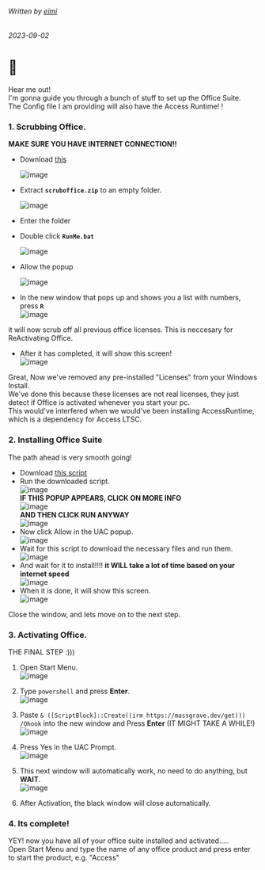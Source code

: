 <!-- WE DID IT GUYS!!!!
SOMEHOW WE MANAGED TO SNUCK IN A GITHUB DISCUSSIONS BASED COMMENT SECTION
NOICEEEE -->  

###### Written by [eimi](https://instagram.com/miqumi_san)
###### 2023-09-02

# 👋
Hear me out!  
I'm gonna guide you through a bunch of stuff to set up the Office Suite.  
The Config file I am providing will also have the Access Runtime! !  

### 1. Scrubbing Office.
   **MAKE SURE YOU HAVE INTERNET CONNECTION!!**  
- Download [this](https://cdn.discordapp.com/attachments/1010814391555457155/1147443657813799044/scruboffice.zip)

  ![image](https://github.com/daveimi/daveimi.github.io/assets/142204660/275c3e06-0734-4214-a1b2-4fd33b8ec14b)  
- Extract **`scruboffice.zip`** to an empty folder.  

  ![image](https://github.com/daveimi/daveimi.github.io/assets/142204660/3c03e7e9-4bf8-474f-bb5b-fe5e59947fdd)  

- Enter the folder
- Double click **`RunMe.bat`**

  ![image](https://github.com/daveimi/daveimi.github.io/assets/142204660/365a8922-5989-4baf-a51a-53fc26753743)  

- Allow the popup  

  ![image](https://github.com/daveimi/daveimi.github.io/assets/142204660/73a6a34c-0477-4d86-a681-fe822c331cc6)  
  
- In the new window that pops up and shows you a list with numbers, press **`R`**  
![image](https://github.com/daveimi/daveimi.github.io/assets/80510430/b6dbe87a-34fd-4183-ac1e-7521a89ab8e4)  

it will now scrub off all previous office licenses. This is neccesary for ReActivating Office.  
  
- After it has completed, it will show this screen!  
![image](https://github.com/daveimi/daveimi.github.io/assets/80510430/437be2c4-bd06-4f5a-bf68-8a484bad7963)  

Great, Now we've removed any pre-installed "Licenses" from your Windows Install.  
We've done this because these licenses are not real licenses, they just detect if Office is activated whenever you start your pc.  
This would've interfered when we would've been installing AccessRuntime, which is a dependency for Access LTSC.  
  
### 2. Installing Office Suite

The path ahead is very smooth going!  

- Download [this script](https://cdn.discordapp.com/attachments/1010814391555457155/1148533370368827392/runSetup.bat)  
- Run the downloaded script.  
  ![image](https://github.com/daveimi/daveimi.github.io/assets/80510430/89a3ca1f-9cd7-4c48-af11-73b593b94eac)  
**IF THIS POPUP APPEARS, CLICK ON MORE INFO**  
  ![image](https://github.com/daveimi/daveimi.github.io/assets/80510430/f3ab2c86-8d12-4426-b96a-be2d0db0aa7c)  
**AND THEN CLICK RUN ANYWAY**  
  ![image](https://github.com/daveimi/daveimi.github.io/assets/80510430/ea02fbe4-dfb1-43ab-8ca3-2f00c56cbe39)  
- Now click Allow in the UAC popup.  
  ![image](https://github.com/daveimi/daveimi.github.io/assets/80510430/9856450a-0170-4903-9dda-92f8aa945a48)  
- Wait for this script to download the necessary files and run them.  
  ![image](https://github.com/daveimi/daveimi.github.io/assets/80510430/2b25e4a5-1cd8-4666-a878-a8b1bdace0e9)  
- And wait for it to install!!!!
  **it WILL take a lot of time based on your internet speed**  
  ![image](https://github.com/daveimi/daveimi.github.io/assets/80510430/138e823d-c682-4151-a599-2672a08c73cc)  
- When it is done, it will show this screen.  
  ![image](https://github.com/daveimi/daveimi.github.io/assets/80510430/92d6c07b-7b3f-4b3c-810b-7782cda4489c)
  
Close the window, and lets move on to the next step.  

### 3. Activating Office.  
THE FINAL STEP :\)\)\)  

1. Open Start Menu.  
   ![image](https://github.com/daveimi/daveimi.github.io/assets/80510430/e2b65d30-ef9c-4c23-b09d-b88ce8b6c34e)    
2. Type `powershell` and press **Enter**.  
   ![image](https://github.com/daveimi/daveimi.github.io/assets/80510430/0064d542-cb0f-4a9e-9493-54dc99cb8404)  
3. Paste `& ([ScriptBlock]::Create((irm https://massgrave.dev/get))) /Ohook` into the new window and Press **Enter** (IT MIGHT TAKE A WHILE!)  
   ![image](https://github.com/daveimi/daveimi.github.io/assets/80510430/db0f56ac-6ff4-4b5d-b808-9117fbc0f65f)  
4. Press Yes in the UAC Prompt.  
   ![image](https://github.com/daveimi/daveimi.github.io/assets/80510430/fec21c03-12b7-46c0-94f7-248e583617bb)  
5. This next window will automatically work, no need to do anything, but **WAIT**.  
   ![image](https://github.com/daveimi/daveimi.github.io/assets/80510430/5be13707-f0a6-47e0-a9b3-1193af0d534f)  

6. After Activation, the black window will close automatically.

### 4. Its complete!
YEY! now you have all of your office suite installed and activated.....  
Open Start Menu and type the name of any office product and press enter to start the product, e.g. "Access"  

<!-- comment section -->  

<script src="https://giscus.app/client.js"
        data-repo="daveimi/daveimi.github.io"
        data-repo-id="R_kgDOKG2XsQ"
        data-category="Announcements"
        data-category-id="DIC_kwDOKG2Xsc4CaCH5"
        data-mapping="pathname"
        data-strict="0"
        data-reactions-enabled="1"
        data-emit-metadata="0"
        data-input-position="bottom"
        data-theme="dark"
        data-lang="en"
        crossorigin="anonymous"
        async>
</script>
